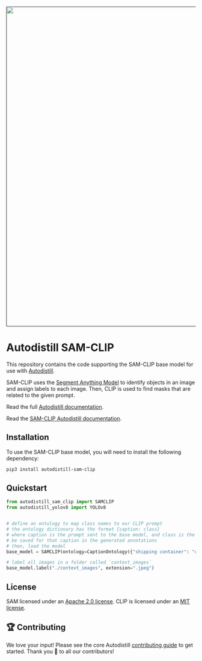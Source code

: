 <div align="center">
  <p>
    <a align="center" href="" target="_blank">
      <img
        width="850"
        src="https://media.roboflow.com/open-source/autodistill/autodistill-banner.png?3"
      >
    </a>
  </p>
</div>

# Autodistill SAM-CLIP

This repository contains the code supporting the SAM-CLIP base model for use with [Autodistill](https://github.com/autodistill/autodistill).

SAM-CLIP uses the [Segment Anything Model](https://github.com/facebookresearch/segment-anything) to identify objects in an image and assign labels to each image. Then, CLIP is used to find masks that are related to the given prompt.

Read the full [Autodistill documentation](https://autodistill.github.io/autodistill/).

Read the [SAM-CLIP Autodistill documentation](https://autodistill.github.io/autodistill/base_models/sam-clip/).

## Installation

To use the SAM-CLIP base model, you will need to install the following dependency:

```bash
pip3 install autodistill-sam-clip
```

## Quickstart

```python
from autodistill_sam_clip import SAMCLIP
from autodistill_yolov8 import YOLOv8


# define an ontology to map class names to our CLIP prompt
# the ontology dictionary has the format {caption: class}
# where caption is the prompt sent to the base model, and class is the label that will
# be saved for that caption in the generated annotations
# then, load the model
base_model = SAMCLIP(ontology=CaptionOntology({"shipping container": "container"}))

# label all images in a folder called `context_images`
base_model.label("./context_images", extension=".jpeg")
```

## License

SAM licensed under an [Apache 2.0 license](LICENSE). CLIP is licensed under an [MIT license](LICENSE).

## 🏆 Contributing

We love your input! Please see the core Autodistill [contributing guide](https://github.com/autodistill/autodistill/blob/main/CONTRIBUTING.md) to get started. Thank you 🙏 to all our contributors!